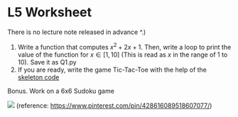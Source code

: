 # L5 Worksheet 

There is no lecture note released in advance ^.)

1. Write a function that computes $x^2 + 2x + 1$. Then, write a loop to print the value of the function for $x \in [1, 10]$ (This is read as $x$ in the range of 1 to 10). Save it as Q1.py
2. If you are ready, write the game Tic-Tac-Toe with the help of the [skeleton code](Q2.py)

Bonus. Work on a 6x6 Sudoku game

![](https://i.pinimg.com/originals/ef/5c/7b/ef5c7b0f32475350530d9003d6ffeefd.png)
(reference: https://www.pinterest.com/pin/428616089518607077/)
